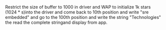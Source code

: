 Restrict the size of buffer to 1000 in driver and WAP to initialize 1k stars (1024 * s)into the driver and come back to 10th position and write "sre embedded" and go to the 100th position and write the string "Technologies" the read the complete stringand display from app.
